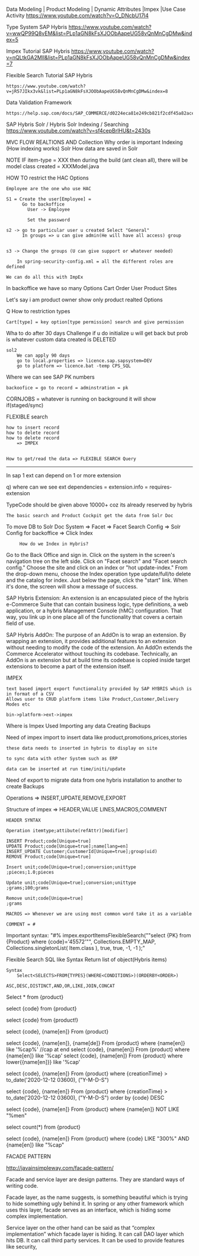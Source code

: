 Data Modeling | Product Modeling | Dynamic Attributes |Impex |Use Case Activity
https://www.youtube.com/watch?v=O_DNcbU17l4

Type System SAP Hybris
https://www.youtube.com/watch?v=wwQP99Q8vEM&list=PLp1aGN8kFsXJOObAapeUG58vQnMnCgDMw&index=5

Impex Tutorial SAP Hybris
https://www.youtube.com/watch?v=nQLtkGA2MlI&list=PLp1aGN8kFsXJOObAapeUG58vQnMnCgDMw&index=7

Flexible Search Tutorial SAP Hybris

    https://www.youtube.com/watch?v=jR57JIkx3vk&list=PLp1aGN8kFsXJOObAapeUG58vQnMnCgDMw&index=8

Data Validation Framework

    https://help.sap.com/docs/SAP_COMMERCE/d0224eca81e249cb821f2cdf45a82ace/8ba7f5a9866910148b749e7217fa45fa.html

SAP Hybris Solr / Hybris Solr Indexing / Searching
https://www.youtube.com/watch?v=sf4cepBrlHU&t=2430s

MVC FLOW
REALTIONS AND Collection
Why order is important
Indexing (How indexing works)
Solr
How data are saved in Solr

NOTE IF item-type = XXX then during the build (ant clean all), there will be model class created = XXXModel.java

HOW TO restrict the HAC Options

    Employee are the one who use HAC

    S1 = Create the user[Employee] =
          Go to backoffice
            User -> Employee

            Set the password

    s2 -> go to particular user u created Select "General"
          In groups => u can give admin(He will have all access) group


    s3 -> Change the groups (U can give support or whatever needed)

        In spring-security-config.xml = all the different roles are defined

    We can do all this with ImpEx

In backoffice we have so many Options
Cart Order User Product Sites

Let's say i am product owner show only product realted Options

Q How to restriction types

    Cart[type] = key option[type permission] search and give permission

Wha to do after 30 days
Challenge if u do initialize u will get back but prob is whatever custom data created is DELETED

    sol2
        We can apply 90 days
        go to local.properties => licence.sap.sapsystem=DEV
        go to platform => licence.bat -temp CPS_SQL

Where we can see SAP PK numbers

    backoofice = go to record = adminstration = pk

CORNJOBS = whatever is running on background it will show if(staged/sync)

FLEXIBLE search

    how to insert record
    how to delete record
    how to delete record
        => IMPEX


    How to get/read the data => FLEXIBLE SEARCH Query

---

In sap 1 ext can depend on 1 or more extension

q) where can we see ext dependencies = extension.info = requires-extension

TypeCode should be given above 10000+ coz its already reserved by hybris

    The basic search and Product Cockpit get the data from Solr Doc

To move DB to Solr Doc
System => Facet => Facet Search Config => Solr Config for backoffice => Click Index

         How do we Index in Hybris?

Go to the Back Office and sign in.
Click on the system in the screen's navigation tree on the left side.
Click on "Facet search" and "Facet search config."
Choose the site and click on an index or "hot update-index."
From the drop-down menu, choose the Index operation type update/full/to delete and the catalog for index.
Just below the page, click the "start" link.
When it's done, the screen will show a message of success.

SAP Hybris Extension:
An extension is an encapsulated piece of the hybris e-Commerce Suite that can contain business logic, type definitions, a web application, or a hybris Management Console (hMC) configuration. That way, you link up in one place all of the functionality that covers a certain field of use.

SAP Hybris AddOn:
The purpose of an AddOn is to wrap an extension. By wrapping an extension, it provides additional features to an extension without needing to modify the code of the extension. An AddOn extends the Commerce Accelerator without touching its codebase. Technically, an AddOn is an extension but at build time its codebase is copied inside target extensions to become a part of the extension itself.

IMPEX

    text based import export functionality provided by SAP HYBRIS which is in format of a CSV
    Allows user to CRUD platform items like Product,Customer,Delivery Modes etc

    bin->platform->ext->impex

Where is Impex Used
Importing any data
Creating Backups

Need of impex import
to insert data like product,promotions,prices,stories

    these data needs to inserted in hybris to display on site

    to sync data with other System such as ERP

    data can be inserted at run time/initi/update

Need of export
to migrate data from one hybris installation to another
to create Backups

Operations => INSERT,UPDATE,REMOVE,EXPORT

Structure of impex => HEADER,VALUE LINES,MACROS,COMMENT

    HEADER SYNTAX

    Operation itemtype;attibute(refAttr)[modifier]

    INSERT Product;code[Unique=true]
    UPDATE Product;code[Unique=true];name[lang=en]
    INSERT_UPDATE Customer;CustomerId[Unique=true];group(uid)
    REMOVE Product;code[Unique=true]

    Insert unit;code[Unique=true];conversion;unittype
    ;pieces;1.0;pieces

    Update unit;code[Unique=true];conversion;unittype
    ;grams;100;grams

    Remove unit;code[Unique=true]
    ;grams

    MACROS => Whenever we are using most common word take it as a variable

    COMMENT = #

Important syntax:
"#% impex.exportItemsFlexibleSearch(""select {PK} from {Product} where {code}='45572'"", Collections.EMPTY_MAP, Collections.singletonList( Item.class ), true, true, -1, -1 );"

Flexible Search
SQL like Syntax
Return list of object(Hybris items)

    Syntax
        Select<SELECTS>FROM{TYPES}(WHERE<CONDITIONS>)(ORDERBY<ORDER>)

    ASC,DESC,DISTINCT,AND,OR,LIKE,JOIN,CONCAT

Select \* from {product}

select {code} from {product}

select {code} from {product!}

select {code}, {name[en]} From {product}

select {code}, {name[en]}, {name[de]} From {product} where {name[en]} like '%cap%'
//cap at end
select {code}, {name[en]} From {product} where {name[en]} like '%cap'
select {code}, {name[en]} From {product} where lower{{name[en]}} like '%cap'

select {code}, {name[en]} From {product} where {creationTime} > to_date('2020-12-12 03600), ("Y-M-D-S")

select {code}, {name[en]} From {product} where {creationTime} > to_date('2020-12-12 03600), ("Y-M-D-S") order by {code} DESC

select {code}, {name[en]} From {product} where {name[en]} NOT LIKE "%men"

select count(\*) from {product}

select {code}, {name[en]} From {product} where {code} LIKE "300%" AND {name[en]} like "%cap"

FACADE PATTERN

http://javainsimpleway.com/facade-pattern/

Facade and service layer are design patterns. They are standard ways of writing code.

Facade layer, as the name suggests, is something beautiful which is trying to hide something ugly behind it. In spring or any other framework which uses this layer, facade serves as an interface, which is hiding some complex implementation.

Service layer on the other hand can be said as that “complex implementation” which facade layer is hiding. It can call DAO layer which hits DB. It can call third party services. It can be used to provide features like security,
